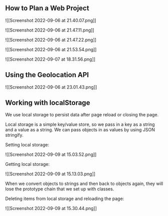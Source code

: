 ## How to Plan a Web Project
![[Screenshot 2022-09-06 at 21.40.07.png]]

![[Screenshot 2022-09-06 at 21.47.11.png]]

![[Screenshot 2022-09-06 at 21.47.22.png]]

![[Screenshot 2022-09-06 at 21.53.54.png]]

![[Screenshot 2022-09-07 at 18.31.56.png]]


## Using the Geolocation API
![[Screenshot 2022-09-06 at 23.01.43.png]]


## Working with localStorage
We use local storage to persist data after page reload or closing the page.

Local storage is a simple key/value store, so we pass in a key as a string and a value as a string. We can pass objects in as values by using JSON stringify.

Setting local storage: 

![[Screenshot 2022-09-09 at 15.03.52.png]]

Getting local storage:

![[Screenshot 2022-09-09 at 15.13.03.png]]

When we convert objects to strings and then back to objects again, they will lose the prototype chain that we set up with classes. 

Deleting items from local storage and reloading the page:

![[Screenshot 2022-09-09 at 15.30.44.png]]

